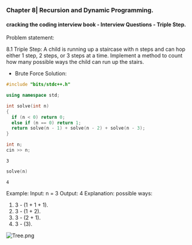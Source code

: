 ### Chapter 8| Recursion and Dynamic Programming.
#### cracking the coding interview book - Interview Questions - Triple Step. 

Problem statement:

8.1 Triple Step: A child is running up a staircase with n steps and can hop either 1 step, 2 steps, or 3
steps at a time. Implement a method to count how many possible ways the child can run up the
stairs.


- Brute Force Solution:


```c++
#include "bits/stdc++.h"

using namespace std;
```


```c++
int solve(int n)
{
  if (n < 0) return 0;
  else if (n == 0) return 1;
  return solve(n - 1) + solve(n - 2) + solve(n - 3);
}
```


```c++
int n;
cin >> n;
```

    3



```c++
solve(n)
```




    4



Example: 
Input: n = 3
Output: 4
Explanation: 
possible ways:

1. 3 - (1 + 1 + 1).
2. 3 - (1 + 2).
2. 3 - (2 + 1).
4. 3 - (3).

![Tree.png](attachment:Tree.png)
